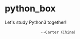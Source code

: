# python_box
Let's study Python3 together!
                     
                    --Carter（China）
